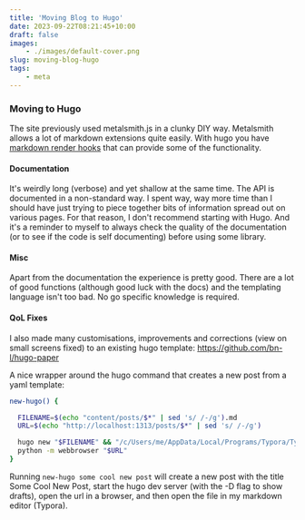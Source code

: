 ```yaml
---
title: 'Moving Blog to Hugo'
date: 2023-09-22T08:21:45+10:00
draft: false
images: 
    - ./images/default-cover.png
slug: moving-blog-hugo
tags: 
    - meta
---
```


### Moving to Hugo

The site previously used metalsmith.js in a clunky DIY way. Metalsmith allows a lot of markdown extensions quite easily. With hugo you have [markdown render hooks](https://gohugo.io/templates/render-hooks/) that can provide some of the functionality.

#### Documentation

It's weirdly long (verbose) and yet shallow at the same time. The API is documented in a non-standard way. I spent way, way more time than I should have just trying to piece together bits of information spread out on various pages. For that reason, I don't recommend starting with Hugo. And it's a reminder to myself to always check the quality of the documentation (or to see if the code is self documenting) before using some library.

#### Misc

Apart from the documentation the experience is pretty good. There are a lot of good functions (although good luck with the docs) and the templating language isn't too bad. No go specific knowledge is required.

#### QoL Fixes

I also made many customisations, improvements and corrections (view on small screens fixed) to an existing hugo template: https://github.com/bn-l/hugo-paper



A nice wrapper around the hugo command that creates a new post from a yaml template:

```bash
new-hugo() {

  FILENAME=$(echo "content/posts/$*" | sed 's/ /-/g').md
  URL=$(echo "http://localhost:1313/posts/$*" | sed 's/ /-/g')

  hugo new "$FILENAME" && "/c/Users/me/AppData/Local/Programs/Typora/Typora.exe" "$FILENAME" && sleep 1 && hugo server --navigateToChanged -D --disableFastRender --templateMetrics --templateMetricsHints &
  python -m webbrowser "$URL"
}
```

Running `new-hugo some cool new post` will create a new post with the title Some Cool New Post, start the hugo dev server (with the -D flag to show drafts), open the url in a browser, and then open the file in my markdown editor (Typora). 


